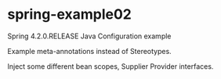 spring-example02
================

Spring 4.2.0.RELEASE Java Configuration example

Example meta-annotations instead of Stereotypes.

Inject some different bean scopes, Supplier Provider interfaces.